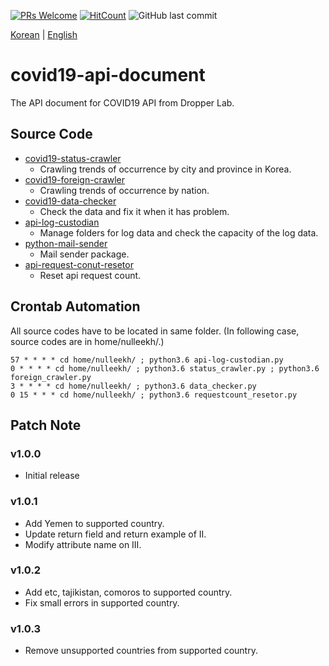 [![PRs Welcome](https://img.shields.io/badge/PRs-welcome-brightgreen.svg?style=flat-square)](http://makeapullrequest.com)
[![HitCount](http://hits.dwyl.io/Dropper-Lab/covid19-api-document.svg)](http://hits.dwyl.io/Dropper-Lab/covid19-api-document)
![GitHub last commit](https://img.shields.io/github/last-commit/Dropper-Lab/covid19-api-document.svg)

[Korean](./README-ko_KR.md) | [English](./README-en_EN.md)

# covid19-api-document
The API document for COVID19 API from Dropper Lab.

## Source Code

- [covid19-status-crawler](https://github.com/Dropper-Lab/covid19-status-crawler)
	- Crawling trends of occurrence by city and province in Korea.
- [covid19-foreign-crawler](https://github.com/Dropper-Lab/covid19-foreign-crawler)
	- Crawling trends of occurrence by nation.
- [covid19-data-checker](https://github.com/Dropper-Lab/covid19-data-checker)
	- Check the data and fix it when it has problem.
- [api-log-custodian](https://github.com/Dropper-Lab/api-log-custodian)
	- Manage folders for log data and check the capacity of the log data.
- [python-mail-sender](https://github.com/Dropper-Lab/python-mail-sender)
	- Mail sender package.
- [api-request-conut-resetor](https://github.com/Dropper-Lab/api-request-conut-resetor)
	- Reset api request count.

## Crontab Automation

All source codes have to be located in same folder. (In following case, source codes are in home/nulleekh/.)

```
57 * * * * cd home/nulleekh/ ; python3.6 api-log-custodian.py
0 * * * * cd home/nulleekh/ ; python3.6 status_crawler.py ; python3.6 foreign_crawler.py
3 * * * * cd home/nulleekh/ ; python3.6 data_checker.py
0 15 * * * cd home/nulleekh/ ; python3.6 requestcount_resetor.py
```

## Patch Note

### v1.0.0
- Initial release

### v1.0.1
- Add Yemen to supported country.
- Update return field and return example of II.
- Modify attribute name on III.

### v1.0.2
- Add etc, tajikistan, comoros to supported country.
- Fix small errors in supported country.

### v1.0.3
- Remove unsupported countries from supported country.
